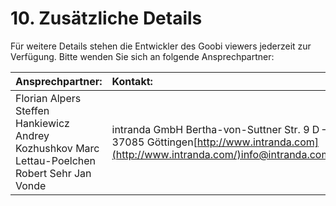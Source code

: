 # 10. Zusätzliche Details

Für weitere Details stehen die Entwickler des Goobi viewers jederzeit zur Verfügung. Bitte wenden Sie sich an folgende Ansprechpartner:  


| **Ansprechpartner:** | **Kontakt:** |
| :--- | :--- |
| Florian Alpers Steffen Hankiewicz Andrey Kozhushkov Marc Lettau-Poelchen Robert Sehr Jan Vonde | intranda GmbH Bertha-von-Suttner Str. 9 D – 37085 Göttingen[http://www.intranda.com](http://www.intranda.com/)info@intranda.com |



